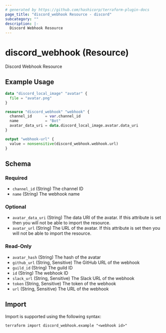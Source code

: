 ```yaml
---
# generated by https://github.com/hashicorp/terraform-plugin-docs
page_title: "discord_webhook Resource - discord"
subcategory: ""
description: |-
  Discord Webhook Resource
---
```


# discord_webhook (Resource)

Discord Webhook Resource

## Example Usage

```terraform
data "discord_local_image" "avatar" {
  file = "avatar.png"
}

resource "discord_webhook" "webhook" {
  channel_id      = var.channel_id
  name            = "Bot"
  avatar_data_uri = data.discord_local_image.avatar.data_uri
}

output "webhook-url" {
  value = nonsensitive(discord_webhook.webhook.url)
}
```

<!-- schema generated by tfplugindocs -->
## Schema

### Required

- `channel_id` (String) The channel ID
- `name` (String) The webhook name

### Optional

- `avatar_data_uri` (String) The data URI of the avatar.
If this attribute is set then you will not be able to import the resource.
- `avatar_url` (String) The URL of the avatar.
If this attribute is set then you will not be able to import the resource.

### Read-Only

- `avatar_hash` (String) The hash of the avatar
- `github_url` (String, Sensitive) The GitHub URL of the webhook
- `guild_id` (String) The guild ID
- `id` (String) The webhook ID
- `slack_url` (String, Sensitive) The Slack URL of the webhook
- `token` (String, Sensitive) The token of the webhook
- `url` (String, Sensitive) The URL of the webhook

## Import

Import is supported using the following syntax:

```shell
terraform import discord_webhook.example "<webhook id>"
```
